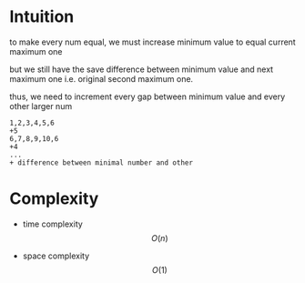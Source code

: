 # Intuition

to make every num equal, we must increase minimum value to equal current maximum one

but we still have the save difference between minimum value and next maximum one i.e. original second maximum one.

thus, we need to increment every gap between minimum value and every other larger num

```
1,2,3,4,5,6
+5
6,7,8,9,10,6
+4
...
+ difference between minimal number and other
```

# Complexity

- time complexity
$$O(n)$$

- space complexity
$$O(1)$$